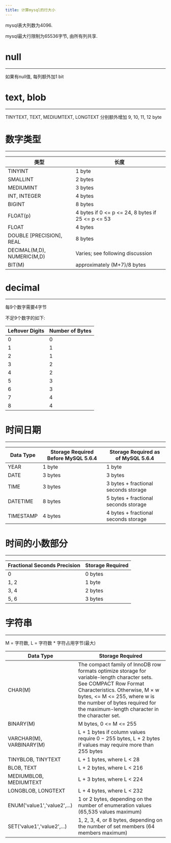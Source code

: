 ```yaml
---
title: 计算mysql的行大小
---
```



mysql表大列数为4096.

mysql最大行限制为65536字节, 由所有列共享.



# null
---
如果有null值, 每列额外加1 bit

# text, blob
---
TINYTEXT, TEXT, MEDIUMTEXT, LONGTEXT 分别额外增加 9, 10, 11, 12 byte


# 数字类型
---
| 类型 | 长度 |
| --- | --- |
| TINYINT | 1 byte | 
| SMALLINT | 2 bytes | 
| MEDIUMINT | 3 bytes | 
| INT, INTEGER | 4 bytes | 
| BIGINT | 8 bytes | 
| FLOAT(p) | 4 bytes if 0 <= p <= 24, 8 bytes if 25 <= p <= 53 | 
| FLOAT | 4 bytes | 
| DOUBLE [PRECISION], REAL | 8 bytes | 
| DECIMAL(M,D), NUMERIC(M,D) | Varies; see following discussion | 
| BIT(M) | approximately (M+7)/8 bytes | 


# decimal
---
每9个数字需要4字节

不足9个数字的如下:

| Leftover Digits | Number of Bytes |
| --- | --- |
| 0 | 0 |
| 1 | 1 |
| 2 | 1 |
| 3 | 2 |
| 4 | 2 |
| 5 | 3 |
| 6 | 3 |
| 7 | 4 |
| 8 | 4 |

# 时间日期
---

Data Type | Storage Required Before MySQL 5.6.4 | Storage Required as of MySQL 5.6.4
--- | --- | ---
YEAR | 1 byte | 1 byte
DATE | 3 bytes | 3 bytes
TIME | 3 bytes | 3 bytes + fractional seconds storage
DATETIME | 8 bytes | 5 bytes + fractional seconds storage
TIMESTAMP | 4 bytes | 4 bytes + fractional seconds storage

# 时间的小数部分
---


Fractional Seconds Precision | Storage Required
--- | ---
0 | 0 bytes
1, 2 | 1 byte
3, 4 | 2 bytes
5, 6 | 3 bytes


# 字符串
---
M = 字符数, L = 字符数 * 字符占用字节(最大)

Data Type | Storage Required
--- | ---
CHAR(M) | The compact family of InnoDB row formats optimize storage for variable-length character sets. See COMPACT Row Format Characteristics. Otherwise, M × w bytes, <= M <= 255, where w is the number of bytes required for the maximum-length character in the character set.
BINARY(M) | M bytes, 0 <= M <= 255
VARCHAR(M), VARBINARY(M) | L + 1 bytes if column values require 0 − 255 bytes, L + 2 bytes if values may require more than 255 bytes
TINYBLOB, TINYTEXT | L + 1 bytes, where L < 28
BLOB, TEXT | L + 2 bytes, where L < 216
MEDIUMBLOB, MEDIUMTEXT | L + 3 bytes, where L < 224
LONGBLOB, LONGTEXT | L + 4 bytes, where L < 232
ENUM('value1','value2',...) | 1 or 2 bytes, depending on the number of enumeration values (65,535 values maximum)
SET('value1','value2',...) | 1, 2, 3, 4, or 8 bytes, depending on the number of set members (64 members maximum)